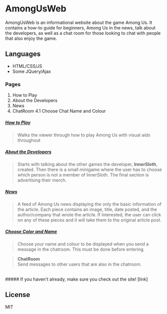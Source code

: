 # AmongUsWeb

AmongUsWeb is an informational website about the game Among Us. It contains a how-to guide for beginners, Among Us in the news, talk about the developers, as well as a chat room for those looking to chat with people that also enjoy the game.

## Languages
  - HTML/CSS/JS
  - Some JQuery/Ajax

### Pages

  1) How to Play
  2) About the Developers
  3) News
  4) ChatRoom
    4.1 Choose Chat Name and Colour  

##### [How to Play]

 > Walks the viewer through how to play Among Us with visual aids throughout

##### [About the Developers]

 > Starts with talking about the other games the developer, **InnerSloth**, created. Then there is a small minigame where the user has to choose which person is not a member of InnerSloth. The final section is advertising their merch.

##### [News]

 > A feed of Among Us news displaying the only the basic information of the article. Each piece contains an image, title, date posted, and the author/company that wrote the article. If interested, the user can click on any of these pieces and it will take them to the original aritcle post.

##### [Choose Color and Name]

 > Choose your name and colour to be displayed when you send a message in the chatroom. This must be done before entering.
 
> **ChatRoom**<br/>
> Send messages to other users that are also in the chatroom.

<br/>
##### If you haven't already, make sure you check out the site! [link]
<br/>

License
----

MIT

   [link]: <https://tslobodnick.ca/AmongUsWeb/HowToPlay>
   [How to Play]: <https://tslobodnick.ca/AmongUsWeb/HowToPlay>
   [About The Developers]: <https://tslobodnick.ca/AmongUsWeb/AboutTheDevelopers>
   [News]: <https://tslobodnick.ca/AmongUsWeb/News>
   [Choose Color and Name]: <https://tslobodnick.ca/AmongUsWeb/Chat>
